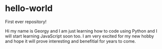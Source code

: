 # hello-world
First ever repository!

Hi my name is Georgy and I am just learning how to code using Python and I will start learning JavaScript soon too. 
I am very excited for my new hobby and hope it will prove interesting and benefitial for years to come. 
